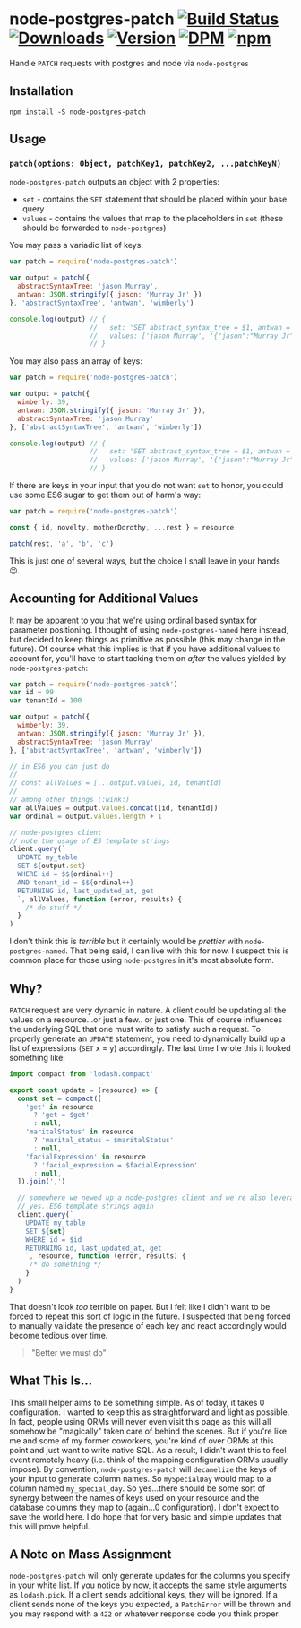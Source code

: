 # node-postgres-patch [![Build Status](https://circleci.com/gh/armw4/node-postgres-patch.svg?style=shield&circle-token=4d307d415c417c5d099ea7301e64e58b1ae35617)](https://circleci.com/gh/armw4/node-postgres-patch/) [![Downloads](https://img.shields.io/npm/dt/node-postgres-patch.svg?maxAge=2592000)](https://www.npmjs.com/package/node-postgres-patch) [![Version](https://img.shields.io/npm/v/node-postgres-patch.svg?maxAge=2592000)](https://www.npmjs.com/package/node-postgres-patch) [![DPM](https://img.shields.io/npm/dm/node-postgres-patch.svg?maxAge=2592000)](https://www.npmjs.com/package/node-postgres-patch) [![npm](https://img.shields.io/npm/l/node-postgres-patch.svg?maxAge=2592000)](https://www.npmjs.com/package/node-postgres-patch)

Handle `PATCH` requests with postgres and node via `node-postgres`

## Installation

`npm install -S node-postgres-patch`

## Usage

### `patch(options: Object, patchKey1, patchKey2, ...patchKeyN)`

`node-postgres-patch` outputs an object with 2 properties:

* `set` - contains the `SET` statement that should be placed within your base query
* `values` - contains the values that map to the placeholders in `set` (these should be forwarded to `node-postgres`)

You may pass a variadic list of keys:

```js
var patch = require('node-postgres-patch')

var output = patch({
  abstractSyntaxTree: 'jason Murray',
  antwan: JSON.stringify({ jason: 'Murray Jr' })
}, 'abstractSyntaxTree', 'antwan', 'wimberly')

console.log(output) // {
                    //   set: 'SET abstract_syntax_tree = $1, antwan = $2',
                    //   values: ['jason Murray', '{"jason":"Murray Jr"}']
                    // }
```

You may also pass an array of keys:

```js
var patch = require('node-postgres-patch')

var output = patch({
  wimberly: 39,
  antwan: JSON.stringify({ jason: 'Murray Jr' }),
  abstractSyntaxTree: 'jason Murray'
}, ['abstractSyntaxTree', 'antwan', 'wimberly'])

console.log(output) // {
                    //   set: 'SET abstract_syntax_tree = $1, antwan = $2, wimberly = $3',
                    //   values: ['jason Murray', '{"jason":"Murray Jr"}', 39]
                    // }
```

If there are keys in your input that you do not want `set` to honor, you could use some ES6 sugar to get them out
of harm's way:

```js
var patch = require('node-postgres-patch')

const { id, novelty, motherDorothy, ...rest } = resource

patch(rest, 'a', 'b', 'c')
```

This is just one of several ways, but the choice I shall leave in your hands :wink:.

## Accounting for Additional Values

It may be apparent to you that we're using ordinal based syntax for parameter positioning. I thought of using
`node-postgres-named` here instead, but decided to keep things as primitive as possible (this may change in the future).
Of course what this implies is that if you have additional values to account for, you'll have to start tacking them on
*after* the values yielded by `node-postgres-patch`:

```js
var patch = require('node-postgres-patch')
var id = 99
var tenantId = 100

var output = patch({
  wimberly: 39,
  antwan: JSON.stringify({ jason: 'Murray Jr' }),
  abstractSyntaxTree: 'jason Murray'
}, ['abstractSyntaxTree', 'antwan', 'wimberly'])

// in ES6 you can just do
//
// const allValues = [...output.values, id, tenantId]
//
// among other things (:wink:)
var allValues = output.values.concat([id, tenantId])
var ordinal = output.values.length + 1

// node-postgres client
// note the usage of ES template strings
client.query(`
  UPDATE my_table
  SET ${output.set}
  WHERE id = $${ordinal++}
  AND tenant_id = $${ordinal++}
  RETURNING id, last_updated_at, get
  `, allValues, function (error, results) {
    /* do stuff */
  }
)
```

I don't think this is *terrible* but it certainly would be *prettier* with `node-postgres-named`. That being said, I can live with this
for now. I suspect this is common place for those using `node-postgres` in it's most absolute form.

## Why?

`PATCH` request are very dynamic in nature. A client could be updating all the values on a resource...or just a few..
or just one. This of course influences the underlying SQL that one must write to satisfy such a request. To properly
generate an `UPDATE` statement, you need to dynamically build up a list of expressions (`SET` x = y) accordingly.
The last time I wrote this it looked something like:

```js
import compact from 'lodash.compact'

export const update = (resource) => {
  const set = compact([
    'get' in resource
      ? 'get = $get'
      : null,
    'maritalStatus' in resource
      ? 'marital_status = $maritalStatus'
      : null,
    'facialExpression' in resource
      ? 'facial_expression = $facialExpression'
      : null,
  ]).join(',')

  // somewhere we newed up a node-postgres client and we're also leveraging node-postgres-named
  // yes..ES6 template strings again
  client.query(`
    UPDATE my_table
    SET ${set}
    WHERE id = $id
    RETURNING id, last_updated_at, get
    `, resource, function (error, results) {
     /* do something */
    }
  )
}
```

That doesn't look *too* terrible on paper. But I felt like I didn't want to be forced to repeat this sort of logic in the future.
I suspected that being forced to manually validate the presence of each key and react accordingly would become tedious over time.

> "Better we must do"

## What This Is...

This small helper aims to be something simple. As of today, it takes 0 configuration. I wanted to keep this as straightforward and
light as possible. In fact, people using ORMs will never even visit this page as this will all somehow be "magically" taken care of
behind the scenes. But if you're like me and some of my former coworkers, you're kind of over ORMs at this point and just want to write
native SQL. As a result, I didn't want this to feel event remotely heavy (i.e. think of the mapping configuration ORMs usually impose). By convention,
`node-postgres-patch` will `decamelize` the keys of your input to generate column names. So `mySpecialDay` would map to a column named `my_special_day`.
So yes...there should be some sort of synergy between the names of keys used on your resource and the database columns they map to (again...0 configuration).
I don't expect to save the world here. I do hope that for very basic and simple updates that this will prove helpful.

## A Note on Mass Assignment

`node-postgres-patch` will only generate updates for the columns you specify in your white list. If you notice by now, it accepts the
same style arguments as `lodash.pick`. If a client sends additional keys, they will be ignored. If a client sends none of the keys you
expected, a `PatchError` will be thrown and you may respond with a `422`  or whatever response code you think proper.
